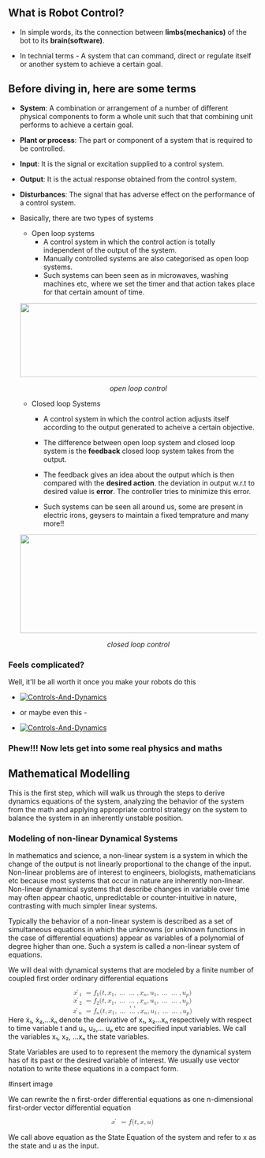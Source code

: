 ## What is Robot Control?
* In simple words, its the connection between **limbs(mechanics)** of the bot to its **brain(software)**.

* In technial terms - A system that can command, direct or regulate itself or another system to achieve a certain goal.

## Before diving in, here are some terms

* **System**: A combination or arrangement of a number of different physical components to form a whole unit such that that combining unit performs to achieve a certain goal.

* **Plant or process**: The part or component of a system that is required to be controlled.

* **Input**: It is the signal or excitation supplied to a control system.

* **Output**: It is the actual response obtained from the control system.

* **Disturbances**: The signal that has adverse effect on the performance of a control
system.

* Basically, there are two types of systems
    - Open loop systems
        - A control system in which the control action is totally independent of the output of the system.
        - Manually controlled systems are also categorised as open loop systems.
        - Such systems can been seen as in microwaves, washing machines etc, where we set the timer and that action takes place for that certain amount of time.
        
    <p align="center">
    <img width = "600" height = "150" src = "control_loop_images/open_loop.png">
    <p align = "center">
    <i>open loop control</i>
    </p>  

    - Closed loop Systems
        - A control system in which the control action adjusts itself according to the output generated to acheive a certain objective.

        - The difference between open loop system and closed loop system is the **feedback** closed loop system takes from the output.

        - The feedback gives an idea about the output which is then compared with the **desired action**. the deviation in output w.r.t to desired value is **error**. The controller tries to minimize this error.

        - Such systems can be seen all around us, some are present in electric irons, geysers to maintain a fixed temprature and many more!!

    <p align="center">
    <img width = "600" height = "200" src = "control_loop_images/closed_loop.png">
    <p align = "center">
    <i>closed loop control</i>
    </p> 

### Feels complicated? 
Well, it'll be all worth it once you make your robots do this
- [![Controls-And-Dynamics](https://img.youtube.com/vi/us_sHHnyMvQ/0.jpg)](https://youtu.be/us_sHHnyMvQ)

- or maybe even this -  
- [![Controls-And-Dynamics](https://img.youtube.com/vi/fn3KWM1kuAw/0.jpg)](https://youtu.be/fn3KWM1kuAw)

### Phew!!! Now lets get into some real physics and maths

## Mathematical Modelling
This is the first step, which will walk us through the steps to derive dynamics equations of the system, analyzing the behavior of the system from the math and applying appropriate control strategy on the system to balance the system in an inherently unstable position.

### Modeling of non-linear Dynamical Systems
In mathematics and science, a non-linear system is a system in which the change of the output is not linearly proportional to the change of the input. Non-linear problems are of interest to engineers, biologists, mathematicians etc because most systems that occur in nature are inherently non-linear.
Non-linear dynamical systems that describe changes in variable over time may often appear chaotic, unpredictable or counter-intuitive in nature, contrasting with much simpler linear systems.

Typically the behavior of a non-linear system is described as a set of simultaneous equations in which the unknowns (or unknown functions in the case of differential equations) appear as variables of a polynomial of degree higher than one. Such a system is called a non-linear system of equations.

We will deal with dynamical systems that are modeled by a finite number of coupled first order ordinary differential equations

<math xmlns="http://www.w3.org/1998/Math/MathML" display="block" allign='centre'>
  <mi>x</mi>
  <msub>
    <mrow class="MJX-TeXAtom-ORD">
      <mo>&#x307;</mo>
    </mrow>
    <mn>1</mn>
  </msub>
  <mo>=</mo>
  <msub>
    <mi>f</mi>
    <mn>1</mn>
  </msub>
  <mo stretchy="false">(</mo>
  <mi>t</mi>
  <mo>,</mo>
  <msub>
    <mi>x</mi>
    <mn>1</mn>
  </msub>
  <mo>,</mo>
  <mo>&#x2026;</mo>
  <mo>&#x2026;</mo>
  <mo>,</mo>
  <msub>
    <mi>x</mi>
    <mi>n</mi>
  </msub>
  <mo>,</mo>
  <msub>
    <mi>u</mi>
    <mn>1</mn>
  </msub>
  <mo>,</mo>
  <mo>&#x2026;</mo>
  <mo>&#x2026;</mo>
  <mo>,</mo>
  <msub>
    <mi>u</mi>
    <mi>p</mi>
  </msub>
  <mo stretchy="false">)</mo>
</math>
<math xmlns="http://www.w3.org/1998/Math/MathML" display="block">
  <mi>x</mi>
  <msub>
    <mrow class="MJX-TeXAtom-ORD">
      <mo>&#x307;</mo>
    </mrow>
    <mn>2</mn>
  </msub>
  <mo>=</mo>
  <msub>
    <mi>f</mi>
    <mn>2</mn>
  </msub>
  <mo stretchy="false">(</mo>
  <mi>t</mi>
  <mo>,</mo>
  <msub>
    <mi>x</mi>
    <mn>1</mn>
  </msub>
  <mo>,</mo>
  <mo>&#x2026;</mo>
  <mo>&#x2026;</mo>
  <mo>,</mo>
  <msub>
    <mi>x</mi>
    <mi>n</mi>
  </msub>
  <mo>,</mo>
  <msub>
    <mi>u</mi>
    <mn>1</mn>
  </msub>
  <mo>,</mo>
  <mo>&#x2026;</mo>
  <mo>&#x2026;</mo>
  <mo>,</mo>
  <msub>
    <mi>u</mi>
    <mi>p</mi>
  </msub>
  <mo stretchy="false">)</mo>
</math>
<math xmlns="http://www.w3.org/1998/Math/MathML" display="block">
  <mo>.</mo>
  <mo>.</mo>
</math>
<math xmlns="http://www.w3.org/1998/Math/MathML" display="block">
  <mo>.</mo>
  <mo>.</mo>
</math>
<math xmlns="http://www.w3.org/1998/Math/MathML" display="block">
  <mi>x</mi>
  <msub>
    <mrow class="MJX-TeXAtom-ORD">
      <mo>&#x307;</mo>
    </mrow>
    <mi>n</mi>
  </msub>
  <mo>=</mo>
  <msub>
    <mi>f</mi>
    <mi>n</mi>
  </msub>
  <mo stretchy="false">(</mo>
  <mi>t</mi>
  <mo>,</mo>
  <msub>
    <mi>x</mi>
    <mn>1</mn>
  </msub>
  <mo>,</mo>
  <mo>&#x2026;</mo>
  <mo>&#x2026;</mo>
  <mo>,</mo>
  <msub>
    <mi>x</mi>
    <mi>n</mi>
  </msub>
  <mo>,</mo>
  <msub>
    <mi>u</mi>
    <mn>1</mn>
  </msub>
  <mo>,</mo>
  <mo>&#x2026;</mo>
  <mo>&#x2026;</mo>
  <mo>,</mo>
  <msub>
    <mi>u</mi>
    <mi>p</mi>
  </msub>
  <mo stretchy="false">)</mo>
</math>
Here ẋ₁, ẋ₂,…ẋₙ denote the derivative of x₁, x₂…xₙ respectively with respect to time variable t and u₁, u₂,… uₚ etc are specified input variables. We call the variables x₁, x₂, …xₙ the state variables.

State Variables are used to to represent the memory the dynamical system has of its past or the desired variable of interest. We usually use vector notation to write these equations in a compact form.

#insert image

We can rewrite the n first-order differential equations as one n-dimensional first-order vector differential equation

<math xmlns="http://www.w3.org/1998/Math/MathML" display="block">
  <mi>x</mi>
  <mrow class="MJX-TeXAtom-ORD">
    <mo>&#x307;</mo>
  </mrow>
  <mo>=</mo>
  <mi>f</mi>
  <mo stretchy="false">(</mo>
  <mi>t</mi>
  <mo>,</mo>
  <mi>x</mi>
  <mo>,</mo>
  <mi>u</mi>
  <mo stretchy="false">)</mo>
</math>

We call above equation as the State Equation of the system and refer to x as the state and u as the input.


